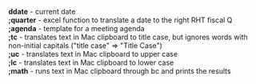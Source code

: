 **ddate** - current date  
**;quarter** - excel function to translate a date to the right RHT fiscal Q  
**;agenda** - template for a meeting agenda  
**;tc** - translates text in Mac clipboard to title case, but ignores words with non-initial capitals ("title case" => "Title Case")  
**;uc** - translates text in Mac clipboard to upper case  
**;lc** - translates text in Mac clipboard to lower case  
**;math** - runs text in Mac clipboard through bc and prints the results  

